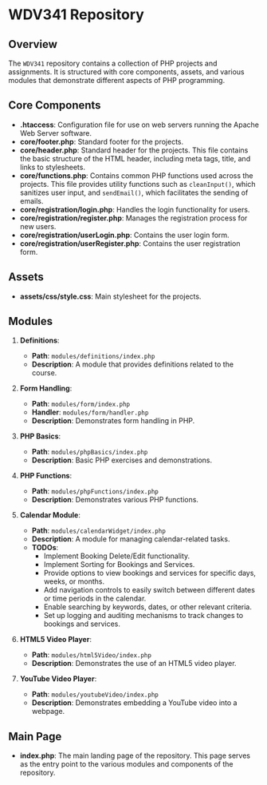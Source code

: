 # WDV341 Repository

## Overview
The `WDV341` repository contains a collection of PHP projects and assignments. It is structured with core components, assets, and various modules that demonstrate different aspects of PHP programming.

## Core Components
- **.htaccess**: Configuration file for use on web servers running the Apache Web Server software.
- **core/footer.php**: Standard footer for the projects.
- **core/header.php**: Standard header for the projects. This file contains the basic structure of the HTML header, including meta tags, title, and links to stylesheets.
- **core/functions.php**: Contains common PHP functions used across the projects. This file provides utility functions such as `cleanInput()`, which sanitizes user input, and `sendEmail()`, which facilitates the sending of emails.
- **core/registration/login.php**: Handles the login functionality for users.
- **core/registration/register.php**: Manages the registration process for new users.
- **core/registration/userLogin.php**: Contains the user login form.
- **core/registration/userRegister.php**: Contains the user registration form.

## Assets
- **assets/css/style.css**: Main stylesheet for the projects.

## Modules
1. **Definitions**:
   - **Path**: `modules/definitions/index.php`
   - **Description**: A module that provides definitions related to the course.

2. **Form Handling**:
   - **Path**: `modules/form/index.php`
   - **Handler**: `modules/form/handler.php`
   - **Description**: Demonstrates form handling in PHP.

3. **PHP Basics**:
   - **Path**: `modules/phpBasics/index.php`
   - **Description**: Basic PHP exercises and demonstrations.

4. **PHP Functions**:
   - **Path**: `modules/phpFunctions/index.php`
   - **Description**: Demonstrates various PHP functions.

5. **Calendar Module**:
   - **Path**: `modules/calendarWidget/index.php`
   - **Description**: A module for managing calendar-related tasks.
   - **TODOs**:
     - Implement Booking Delete/Edit functionality.
     - Implement Sorting for Bookings and Services.
     - Provide options to view bookings and services for specific days, weeks, or months.
     - Add navigation controls to easily switch between different dates or time periods in the calendar.
     - Enable searching by keywords, dates, or other relevant criteria.
     - Set up logging and auditing mechanisms to track changes to bookings and services.

6. **HTML5 Video Player**:
   - **Path**: `modules/html5Video/index.php`
   - **Description**: Demonstrates the use of an HTML5 video player.

7. **YouTube Video Player**:
   - **Path**: `modules/youtubeVideo/index.php`
   - **Description**: Demonstrates embedding a YouTube video into a webpage.

## Main Page
- **index.php**: The main landing page of the repository. This page serves as the entry point to the various modules and components of the repository.
